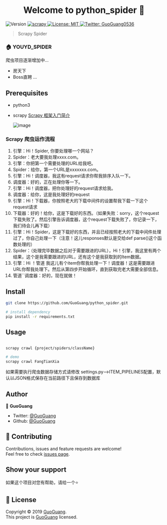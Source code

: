 <h1 align="center">Welcome to python_spider 👋</h1>
<p>
  <img alt="Version" src="https://img.shields.io/badge/version-Python 3.7-blue.svg?cacheSeconds=2592000" />
  <a href="https://github.com/scrapy/scrapy">
    <img alt="scrapy" src="https://img.shields.io/badge/scrapy-success.svg" target="_blank" />
  </a>
  <a href="https://github.com/GuoGuang0536/python_spider/master/LICENSE">
    <img alt="License: MIT" src="https://img.shields.io/badge/License-MIT-yellow.svg" target="_blank" />
  </a>
  <a href="https://twitter.com/GuoGuang">
    <img alt="Twitter: GuoGuang0536" src="https://img.shields.io/twitter/follow/GuoGuang.svg?style=social" target="_blank" />
  </a>
</p>

> Scrapy Spider

### 🏠 YOUYD_SPIDER

爬虫项目逐渐增加中...
- 房天下
- Boss直聘
...



## Prerequisites

- python3
- scrapy
    [Scrapy 框架入门简介](https://segmentfault.com/a/1190000013178839/)
    
    ![image](https://image-static.segmentfault.com/8c/59/8c591d54457bb033812a2b0364011e9c_articlex)

### Scrapy 爬虫运作流程
1. 引擎：Hi！Spider, 你要处理哪一个网站？
2. Spider：老大要我处理xxxx.com。
3. 引擎：你把第一个需要处理的URL给我吧。
4. Spider：给你，第一个URL是xxxxxxx.com。
5. 引擎：Hi！调度器，我这有request请求你帮我排序入队一下。
6. 调度器：好的，正在处理你等一下。
7. 引擎：Hi！调度器，把你处理好的request请求给我。
8. 调度器：给你，这是我处理好的request
9. 引擎：Hi！下载器，你按照老大的下载中间件的设置帮我下载一下这个request请求
10. 下载器：好的！给你，这是下载好的东西。（如果失败：sorry，这个request下载失败了。然后引擎告诉调度器，这个request下载失败了，你记录一下，我们待会儿再下载）
11. 引擎：Hi！Spider，这是下载好的东西，并且已经按照老大的下载中间件处理过了，你自己处理一下（注意！这儿responses默认是交给def parse()这个函数处理的）
12. Spider：（处理完毕数据之后对于需要跟进的URL），Hi！引擎，我这里有两个结果，这个是我需要跟进的URL，还有这个是我获取到的Item数据。
13. 引擎：Hi ！管道 我这儿有个item你帮我处理一下！调度器！这是需要跟进URL你帮我处理下。然后从第四步开始循环，直到获取完老大需要全部信息。
14. 管道``调度器：好的，现在就做！


## Install

```sh
git clone https://github.com/GuoGuang/python_spider.git

# install dependency
pip install -r requirements.txt

```

## Usage

```bash

scrapy crawl {project/spiders/className}

# demo
scrapy crawl FangTianXia
```

如果需要执行爬虫数据存储方式请修改 settings.py-->ITEM_PIPELINES配置，默认以JSON格式保存在当前路径下且保存到数据库

## Author
👤 **GuoGuang**

* Twitter: [@GuoGuang](https://twitter.com/GuoGuang)
* Github: [@GuoGuang](https://github.com/GuoGuang)

## 🤝 Contributing
Contributions, issues and feature requests are welcome!<br />Feel free to check [issues page](https://github.com/GuoGuang/python_spider/issues).

## Show your support
如果这个项目对您有帮助，请给一个️⭐️

## 📝 License

Copyright © 2019 [GuoGuang](https://github.com/GuoGuang).<br />
This project is [GuoGuang](mit) licensed.